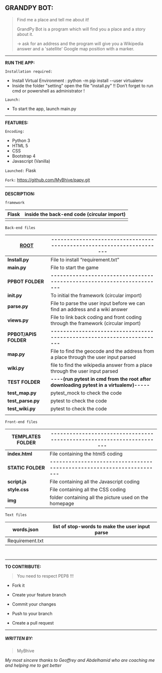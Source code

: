 ## ****GRANDPY BOT:****

> Find me a place and tell me about it!
>
> GrandPy Bot is a program which will find you a place and a story about it.
>
> -> ask for an address and the program will give you a Wikipedia answer and a 'satellite' Google map position with a marker.

---------------------------------------------------------------------------------------------

[]()**RUN THE APP:**

`Installation required:`

- Install Virtual Environment : python -m pip install --user virtualenv
- Inside the folder "setting" open the file "install.py"
  !! Don’t forget to run cmd or powershell as administrator !

`Launch:`

- To start the app, launch main.py


----------------------------------------------------------------------------------------------

[]()**FEATURES:**

`Encoding:`

- Python 3
- HTML 5
- CSS
- Bootstrap 4
- Javascript (Vanilla)

`Launched:`
Flask



`Fork:`
https://github.com/MyBhive/papy.git

-----------------------------------------------------------------------------------------------

[]()**DESCRIPTION:**

`framework`

| Flask | inside the back-end code (circular import) |
| ----- | ------------------------------------------ |
|       |                                            |

`Back-end files`

| [ROOT]()                  | --------------------------------------------------------------------- |
| ------------------------- | ------------------------------------------------------------ |
| **Install.py**            | File to install “requirement.txt”                            |
| **main.py**               | File to start the game                                       |
| **PPBOT FOLDER**[]()      | **---------------------------------------------------------------------** |
| **init.py**               | To initial the framework (circular import)                   |
| **parse.py**              | File to parse the user input before we can find an address and a wiki answer |
| **views.py**              | File to link back coding and front coding  through the framework (circular import) |
| **PPBOT/APIS FOLDER**[]() | **---------------------------------------------------------------------** |
| **map.py**                | File to find the geocode and the address from a place through the user input parsed |
| **wiki.py**               | file to find the wikipedia answer from a place through the user input parsed |
| **TEST FOLDER**[]()       | **----(run pytest in cmd from the root after downloading pytest in a virtualenv)-----** |
| **test_map.py**           | pytest_mock to check the code                                |
| **test_parse.py**         | pytest to check the code                                     |
| **test_wiki.py**          | pytest to check the code                                     |
|                           |                                                              |

`Front-end files`

| **TEMPLATES FOLDER**[]() | --------------------------------------------------------------------- |
| ------------------------ | ------------------------------------------------------------ |
| **index.html**           | File containing  the html5 coding                            |
| **STATIC FOLDER**[]()    | **---------------------------------------------------------------------** |
| **script.js**            | File containing all the Javascript coding                    |
| **style.css**            | File containing all the CSS coding                           |
| **img**                  | folder containing all the picture used on the homepage       |

`Text files`

| words.json      | list of stop-words to make the user input parse |
| --------------- | ----------------------------------------------- |
| Requirement.txt |                                                 |

​	



----------------------------------------------------------------------------------------------

[]()**TO CONTRIBUTE:** 

> You need to respect PEP8 !!!  

- Fork it 

- Create your feature branch

- Commit your changes

- Push to your branch 

- Create a pull request

-----------------------------------------------------------------------------------------------

##### []()**WRITTEN BY:**

> MyBhive 

*My most sincere thanks to Geoffrey and Abdelhamid who are coaching me and helping me to get better* 